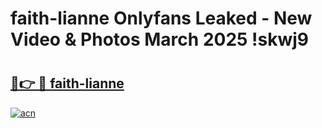 # faith-lianne Onlyfans Leaked - New Video & Photos March 2025 !skwj9

# <h2><a href="https://5jzyg8.iuczelnia.edu.pl?title=faith-lianne&ref=skwj9">🔗👉 🔴 faith-lianne</a></h2>

[![acn](https://github.com/user-attachments/assets/0f9c940e-d8b0-45ae-aac7-cd30a18b3e1c)](https://5jzyg8.iuczelnia.edu.pl?title=faith-lianne&ref=skwj9)

